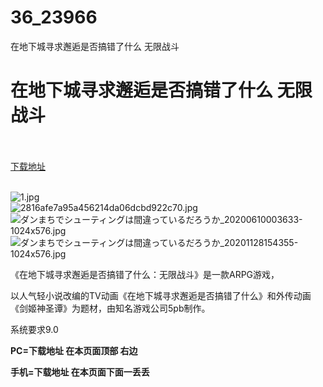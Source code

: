 # 36_23966
在地下城寻求邂逅是否搞错了什么 无限战斗
# 在地下城寻求邂逅是否搞错了什么 无限战斗
 <br/></br>
[下载地址](https://www.switch520.cc/article/23966 "下载地址")
<br/></br>

<p><img title="1.jpg" src="https://www.switch520.cc/muke_img/2021_11_01_011804279018e.jpg" alt="1.jpg"><br>
<img title="2816afe7a95a456214da06dcbd922c70.jpg" src="https://www.switch520.cc/muke_img/2021_11_01_224c436c376f9.jpg" alt="2816afe7a95a456214da06dcbd922c70.jpg"><br>
<img title="ダンまちでシューティングは間違っているだろうか_20200610003633-1024x576.jpg" src="https://www.switch520.cc/muke_img/2021_11_01_f08c7d9c02f46.jpg" alt="ダンまちでシューティングは間違っているだろうか_20200610003633-1024x576.jpg"><br>
<img title="ダンまちでシューティングは間違っているだろうか_20201128154355-1024x576.jpg" src="https://www.switch520.cc/muke_img/2021_11_01_7ba74ae4ad1fd.jpg" alt="ダンまちでシューティングは間違っているだろうか_20201128154355-1024x576.jpg"></p>
<p>《在地下城寻求邂逅是否搞错了什么：无限战斗》是一款ARPG游戏，</p>
<p>以人气轻小说改编的TV动画《在地下城寻求邂逅是否搞错了什么》和外传动画《剑姬神圣谭》为题材，由知名游戏公司5pb制作。</p>
<p>系统要求9.0</p>

<p><strong>PC=</strong><strong>下载地址 在本页面顶部 右边</strong></p>
<p><strong>手机=下载地址 在本页面下面一丢丢</strong></p>
